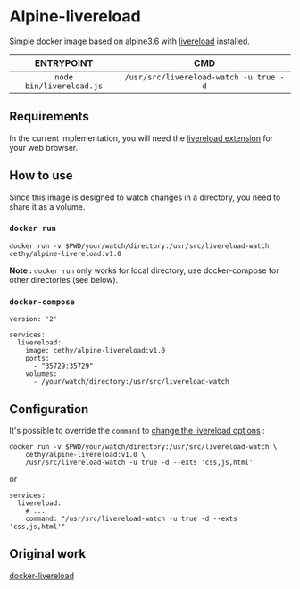 Alpine-livereload
===

Simple docker image based on alpine3.6 with [livereload](https://github.com/napcs/node-livereload) installed.

| **ENTRYPOINT** | **CMD** |
|:---:|:---:|
| `node bin/livereload.js` | `/usr/src/livereload-watch -u true -d` |

## Requirements
In the current implementation, you will need the [livereload extension](http://livereload.com/extensions/) for your web browser.

## How to use
Since this image is designed to watch changes in a directory, you need to share it as a volume.


### `docker run`

    docker run -v $PWD/your/watch/directory:/usr/src/livereload-watch cethy/alpine-livereload:v1.0

**Note :** `docker run` only works for local directory, use docker-compose for other directories (see below).

### `docker-compose`

    version: '2'

    services:
      livereload:
        image: cethy/alpine-livereload:v1.0
        ports:
          - "35729:35729"
        volumes:
          - /your/watch/directory:/usr/src/livereload-watch

## Configuration

It's possible to override the `command` to [change the livereload options](https://github.com/napcs/node-livereload#command-line-options) :

    docker run -v $PWD/your/watch/directory:/usr/src/livereload-watch \
    	cethy/alpine-livereload:v1.0 \
    	/usr/src/livereload-watch -u true -d --exts 'css,js,html'

or

    services:
      livereload:
        # ...
        command: "/usr/src/livereload-watch -u true -d --exts 'css,js,html'"


## Original work
[docker-livereload](https://github.com/franckdelage/docker-livereload)
